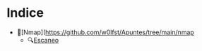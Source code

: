 # Indice
- :eyes:[Nmap](https://github.com/w0lfst/Apuntes/tree/main/nmap
    - :mag:[Escaneo](https://github.com/w0lfst/Apuntes/blob/main/nmap/Escaneo%20de%20puertos.md)